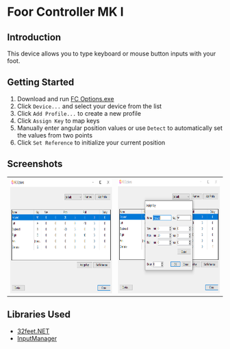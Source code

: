 # Foor Controller MK I

## Introduction

This device allows you to type keyboard or mouse button inputs with your foot.

## Getting Started

1. Download and run [FC Options.exe](https://github.com/tylim2946/Foot-Controller-Mk-I/blob/main/FC-Options/Debug/FC%20Options.exe)
2. Click `Device...` and select your device from the list
3. Click `Add Profile...` to create a new profile
4. Click `Assign Key` to map keys
5. Manually enter angular position values or use `Detect` to automatically set the values from two points
6. Click `Set Reference` to initialize your current position

## Screenshots

<table>
	<tr>
		<td><img src="https://github.com/tylim2946/Foot-Controller-Mk-I/blob/main/images/Screenshot%20(1).png" width="480" height="270"></td>
		<td><img src="https://github.com/tylim2946/Foot-Controller-Mk-I/blob/main/images/Screenshot%20(2).png" width="480" height="270"></td>
	</tr>
</table>

## Libraries Used

- [32feet.NET](https://github.com/inthehand/32feet)
- [InputManager](https://www.codeproject.com/Articles/117657/InputManager-library-Track-user-input-and-simulate)

